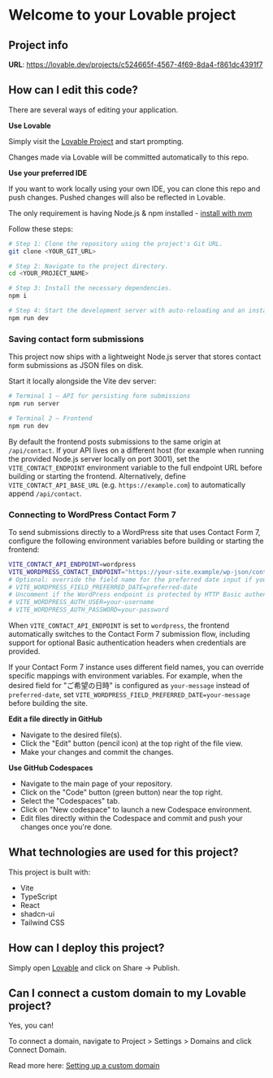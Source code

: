 # Welcome to your Lovable project

## Project info

**URL**: https://lovable.dev/projects/c524665f-4567-4f69-8da4-f861dc4391f7

## How can I edit this code?

There are several ways of editing your application.

**Use Lovable**

Simply visit the [Lovable Project](https://lovable.dev/projects/c524665f-4567-4f69-8da4-f861dc4391f7) and start prompting.

Changes made via Lovable will be committed automatically to this repo.

**Use your preferred IDE**

If you want to work locally using your own IDE, you can clone this repo and push changes. Pushed changes will also be reflected in Lovable.

The only requirement is having Node.js & npm installed - [install with nvm](https://github.com/nvm-sh/nvm#installing-and-updating)

Follow these steps:

```sh
# Step 1: Clone the repository using the project's Git URL.
git clone <YOUR_GIT_URL>

# Step 2: Navigate to the project directory.
cd <YOUR_PROJECT_NAME>

# Step 3: Install the necessary dependencies.
npm i

# Step 4: Start the development server with auto-reloading and an instant preview.
npm run dev
```

### Saving contact form submissions

This project now ships with a lightweight Node.js server that stores contact form submissions as JSON files on disk.

Start it locally alongside the Vite dev server:

```sh
# Terminal 1 – API for persisting form submissions
npm run server

# Terminal 2 – Frontend
npm run dev
```

By default the frontend posts submissions to the same origin at `/api/contact`. If your API lives on a different host (for
example when running the provided Node.js server locally on port 3001), set the `VITE_CONTACT_ENDPOINT` environment variable
to the full endpoint URL before building or starting the frontend. Alternatively, define `VITE_CONTACT_API_BASE_URL` (e.g.
`https://example.com`) to automatically append `/api/contact`.

### Connecting to WordPress Contact Form 7

To send submissions directly to a WordPress site that uses Contact Form 7, configure the following environment variables
before building or starting the frontend:

```sh
VITE_CONTACT_API_ENDPOINT=wordpress
VITE_WORDPRESS_CONTACT_ENDPOINT="https://your-site.example/wp-json/contact-form-7/v1/contact-forms/<ID>/feedback"
# Optional: override the field name for the preferred date input if your form uses a custom name
# VITE_WORDPRESS_FIELD_PREFERRED_DATE=preferred-date
# Uncomment if the WordPress endpoint is protected by HTTP Basic authentication
# VITE_WORDPRESS_AUTH_USER=your-username
# VITE_WORDPRESS_AUTH_PASSWORD=your-password
```

When `VITE_CONTACT_API_ENDPOINT` is set to `wordpress`, the frontend automatically switches to the Contact Form 7 submission
flow, including support for optional Basic authentication headers when credentials are provided.

If your Contact Form 7 instance uses different field names, you can override specific mappings with environment variables.
For example, when the desired field for "ご希望の日時" is configured as `your-message` instead of `preferred-date`, set
`VITE_WORDPRESS_FIELD_PREFERRED_DATE=your-message` before building the site.

**Edit a file directly in GitHub**

- Navigate to the desired file(s).
- Click the "Edit" button (pencil icon) at the top right of the file view.
- Make your changes and commit the changes.

**Use GitHub Codespaces**

- Navigate to the main page of your repository.
- Click on the "Code" button (green button) near the top right.
- Select the "Codespaces" tab.
- Click on "New codespace" to launch a new Codespace environment.
- Edit files directly within the Codespace and commit and push your changes once you're done.

## What technologies are used for this project?

This project is built with:

- Vite
- TypeScript
- React
- shadcn-ui
- Tailwind CSS

## How can I deploy this project?

Simply open [Lovable](https://lovable.dev/projects/c524665f-4567-4f69-8da4-f861dc4391f7) and click on Share -> Publish.

## Can I connect a custom domain to my Lovable project?

Yes, you can!

To connect a domain, navigate to Project > Settings > Domains and click Connect Domain.

Read more here: [Setting up a custom domain](https://docs.lovable.dev/features/custom-domain#custom-domain)
